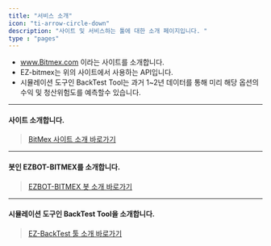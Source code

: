```yaml
---
title: "서비스 소개"
icon: "ti-arrow-circle-down"
description: "사이트 및 서비스하는 툴에 대한 소개 페이지입니다. "
type : "pages"
---
```



- www.Bitmex.com 이라는 사이트를 소개합니다.</br>
- EZ-bitmex는 위의 사이트에서 사용하는 API입니다.</br>
- 시뮬레이션 도구인 BackTest Tool는 과거 1~2년 데이터를 통해 미리 해당 옵션의 수익 및 청산위험도를 예측할수 있습니다.


---



#### 사이트 소개합니다.

>[BitMex 사이트 소개 바로가기](/1_intro/1_bitmex/)

---

#### 봇인 EZBOT-BITMEX를 소개합니다.

>[EZBOT-BITMEX 봇 소개 바로가기](/1_intro/2_bot/)

---

#### 시뮬레이션 도구인 BackTest Tool을 소개합니다.

>[EZ-BackTest 툴 소개 바로가기](/1_intro/3_tool/)